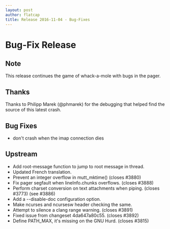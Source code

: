 ```yaml
---
layout: post
author: flatcap
title: Release 2016-11-04 - Bug-Fixes
---
```


# Bug-Fix Release

## Note

This release continues the game of whack-a-mole with bugs in the pager.

## Thanks

Thanks to Philipp Marek (@phmarek) for the debugging that helped find the
source of this latest crash.

## Bug Fixes

- don't crash when the imap connection dies

## Upstream

- Add root-message function to jump to root message in thread.
- Updated French translation.
- Prevent an integer overflow in mutt_mktime() (closes #3880)
- Fix pager segfault when lineInfo.chunks overflows. (closes #3888)
- Perform charset conversion on text attachments when piping. (closes #3773)
  (see #3886)
- Add a --disable-doc configuration option.
- Make ncurses and ncursesw header checking the same.
- Attempt to silence a clang range warning. (closes #3891)
- Fixed issue from changeset 4da647a80c55. (closes #3892)
- Define PATH_MAX, it's missing on the GNU Hurd. (closes #3815)

